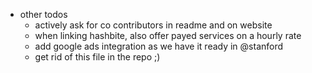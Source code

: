 - other todos
  - actively ask for co contributors in readme and on website
  - when linking hashbite, also offer payed services on a hourly rate
  - add google ads integration as we have it ready in @stanford
  - get rid of this file in the repo ;)
